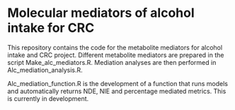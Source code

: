 # Molecular mediators of alcohol intake for CRC

This repository contains the code for the metabolite mediators for alcohol intake and CRC project. Different metabolite mediators are prepared in the script Make_alc_mediators.R. Mediation analyses are then performed in Alc_mediation_analysis.R. 

Alc_mediation_function.R is the development of a function that runs models and automatically returns NDE, NIE and percentage mediated metrics. This is currently in development.
